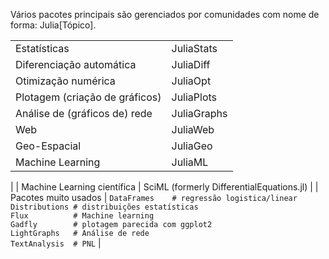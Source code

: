 Vários pacotes principais são gerenciados por comunidades com nome de forma:
Julia\[Tópico\].

|                           |                                                                                                                                                                                                                                            |
| ------------------------- | ------------------------------------------------------------------------------------------------------------------------------------------------------------------------------------------------------------------------------------------ |
| Estatísticas                | JuliaStats                                                                                                                                                                                                                                 |
| Diferenciação automática | JuliaDiff                                                                                                                                                                                                                                  |
| Otimização numérica    | JuliaOpt                                                                                                                                                                                                                                   |
| Plotagem (criação de gráficos)          | JuliaPlots                                                                                                                                                                                                                                 |
| Análise de (gráficos de) rede  | JuliaGraphs                                                                                                                                                                                                                                |
| Web                       | JuliaWeb                                                                                                                                                                                                                                   |
| Geo-Espacial               | JuliaGeo                                                                                                                                                                                                                                   |
| Machine Learning          | JuliaML    
|
| Machine Learning científica | SciML (formerly DifferentialEquations.jl) 
|
| Pacotes muito usados       | `DataFrames    # regressão logistica/linear`<br>`Distributions # distribuições estatísticas`<br>`Flux          # Machine learning`<br>`Gadfly        # plotagem parecida com ggplot2`<br>`LightGraphs   # Análise de rede`<br>`TextAnalysis  # PNL` |
